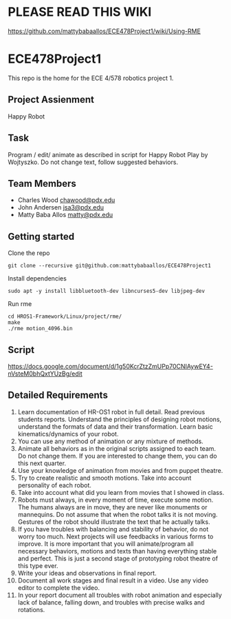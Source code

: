 # PLEASE READ THIS WIKI
https://github.com/mattybabaallos/ECE478Project1/wiki/Using-RME

# ECE478Project1

This repo is the home for the ECE 4/578 robotics project 1.

## Project Assienment

Happy Robot

## Task

Program / edit/ animate as described in script for Happy Robot Play
by Wojtyszko. Do not change text, follow suggested behaviors.

## Team Members

- Charles Wood <chawood@pdx.edu>
- John Andersen <jsa3@pdx.edu>
- Matty Baba Allos <matty@pdx.edu>

## Getting started

Clone the repo

```console
git clone --recursive git@github.com:mattybabaallos/ECE478Project1
```

Install dependencies

```console
sudo apt -y install libbluetooth-dev libncurses5-dev libjpeg-dev
```

Run rme
```console
cd HROS1-Framework/Linux/project/rme/
make
./rme motion_4096.bin
```

## Script

https://docs.google.com/document/d/1g50KcrZtzZmUPp70CNIAywEY4-nVsteM0bhQxtYUzBg/edit

## Detailed Requirements

1. Learn documentation of HR-OS1 robot in full detail. Read
  previous students reports. Understand the principles of
  designing robot motions, understand the formats of data and their
  transformation. Learn basic kinematics/dynamics of your robot.
2. You can use any method of animation or any mixture of methods.
3. Animate all behaviors as in the original scripts assigned to
  each team. Do not change them. If you are interested to change
  them, you can do this next quarter.
4. Use your knowledge of animation from movies and from puppet
  theatre.
5. Try to create realistic and smooth motions. Take into account
  personality of each robot.
6. Take into account what did you learn from movies that I showed
  in class.
7. Robots must always, in every moment of time, execute some
  motion. The humans always are in move, they are never like
  monuments or mannequins. Do not assume that when the robot talks it
  is not moving. Gestures of the robot should illustrate the text
  that he actually talks.
8. If you have troubles with balancing and stability of behavior,
  do not worry too much. Next projects will use feedbacks in
  various forms to improve. It is more important that you will
  animate/program all necessary behaviors, motions and texts than
  having everything stable and perfect. This is just a second stage
  of prototyping robot theatre of this type ever.
9. Write your ideas and observations in final report.
10. Document all work stages and final result in a video. Use any
  video editor to complete the video.
11. In your report document all troubles with robot animation and
  especially lack of balance, falling down, and troubles with
  precise walks and rotations.
